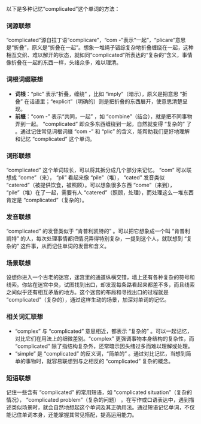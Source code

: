 以下是多种记忆“complicated”这个单词的方法：

### 词源联想
“complicated”源自拉丁语“complicare”，“com -”表示“一起”，“plicare”意思是“折叠”，原义是“折叠在一起”。想象一堆绳子错综复杂地折叠缠绕在一起，这种相互交织、难以解开的状态，就如同“complicated”所表达的“复杂的”含义，事情像折叠在一起的东西一样，头绪众多，难以理清。

### 词根词缀联想
 - **词根**：“plic” 表示“折叠，缠绕” ，比如 “imply”（暗示），原义是把意思 “折叠” 在话语里；“explicit”（明确的）则是把折叠的东西展开，使意思清楚呈现。
 - **前缀**：“com -” 表示“共同，一起” ，如 “combine”（结合），就是把不同事物弄到一起。 “complicated” 即众多东西缠绕到一起，自然就变得 “复杂的” 了 。通过记住常见词根词缀 “com -” 和 “plic” 的含义，能帮助我们更好地理解和记忆 “complicated” 这个单词。

### 词形联想
“complicated” 这个单词较长，可以将其拆分成几个部分来记忆。 “com” 可以联想成 “come”（来）， “pli” 看起来像 “pile”（堆）， “cated” 发音类似 “catered”（被提供饮食，被照顾）。可以想象很多东西 “come”（来到）， “pile”（堆）在了一起，需要有人 “catered”（照顾，处理），而处理这么一堆东西肯定是 “complicated”（复杂的）。

### 发音联想
“complicated” 的发音类似于 “肯普利凯特的” 。可以把它想象成一个叫 “肯普利凯特” 的人，每次处理事情都把情况弄得特别复杂，一提到这个人，就联想到 “复杂的” 这件事，从而记住单词的发音和含义。

### 场景联想
设想你进入一个古老的迷宫，迷宫里的通道纵横交错，墙上还有各种复杂的符号和线索。你站在迷宫中央，试图找到出口，却发现每条路看起来都差不多，而且线索之间似乎还有相互矛盾的地方。这个迷宫的布局和寻找出口的过程就是 “complicated”（复杂的），通过这样生动的场景，加深对单词的记忆。

### 相关词汇联想
 - “complex” 与 “complicated” 意思相近，都表示 “复杂的” 。可以一起记忆，对比它们在用法上的细微差别。“complex” 更强调事物本身结构的复杂性，而 “complicated” 除了指结构复杂外，还常暗示因头绪过多而难以理解或处理。
 - “simple” 是 “complicated” 的反义词，“简单的” 。通过对比记忆，当想到简单的事物时，就容易联想到与之相反的 “complicated” 复杂的概念。

### 短语联想
记住一些含有 “complicated” 的常用短语，如 “complicated situation”（复杂的情况）， “complicated problem”（复杂的问题） 。在写作或口语表达中，遇到描述类似场景时，就会自然地想起这个单词及其正确用法。通过短语记忆单词，不仅能记住单词本身，还能掌握其常见搭配，提高运用能力。 